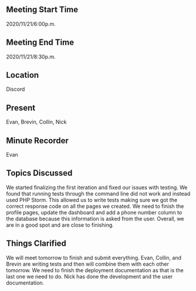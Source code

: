 ## Meeting Start Time  
2020/11/21/6:00p.m.

## Meeting End Time  
2020/11/21/8:30p.m.

## Location  
Discord

## Present  
Evan, Brevin, Collin, Nick

## Minute Recorder  
Evan

## Topics Discussed  
We started finalizing the first iteration and fixed our issues with testing. We found that running tests through the command line did not work and instead used PHP Storm.
This allowed us to write tests making sure we got the correct response code on all the pages we created. We need to finish the profile pages, update the dashboard and add
a phone number column to the database because this information is asked from the user. Overall, we are in a good spot and are close to finishing.

## Things Clarified  
We will meet tomorrow to finish and submit everything. Evan, Collin, and Brevin are writing tests and then will combine them with each other tomorrow. We need to finish the deployment
documentation as that is the last one we need to do. Nick has done the development and the user documentation. 
